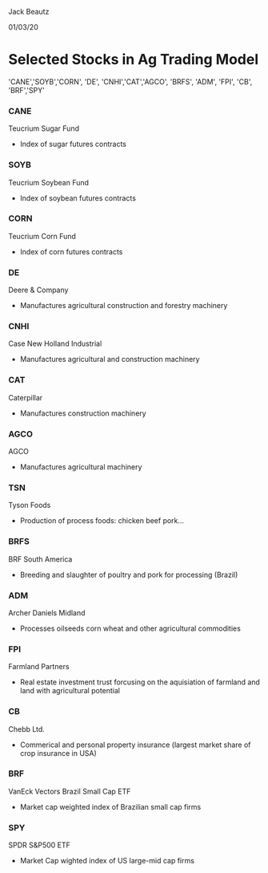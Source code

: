 Jack Beautz

01/03/20

# Selected Stocks in Ag Trading Model

'CANE','SOYB','CORN', 'DE', 'CNHI','CAT','AGCO', 'BRFS', 'ADM', 'FPI', 'CB', 'BRF','SPY'

### CANE

Teucrium Sugar Fund
- Index of sugar futures contracts

### SOYB

Teucrium Soybean Fund
- Index of soybean futures contracts

### CORN

Teucrium Corn Fund
- Index of corn futures contracts

### DE

Deere & Company
- Manufactures agricultural construction and forestry machinery


### CNHI

Case New Holland Industrial
- Manufactures agricultural and construction machinery

### CAT

Caterpillar
- Manufactures construction machinery


### AGCO

AGCO
- Manufactures agricultural machinery

### TSN

Tyson Foods
- Production of process foods: chicken beef pork...

### BRFS

BRF South America
- Breeding and slaughter of poultry and pork for processing (Brazil)

### ADM

Archer Daniels Midland
- Processes oilseeds corn wheat and other agricultural commodities

### FPI

Farmland Partners
- Real estate investment trust forcusing on the aquisiation of farmland and land with agricultural potential

### CB

Chebb Ltd.
- Commerical and personal property insurance (largest market share of crop insurance in USA)

### BRF

VanEck Vectors Brazil Small Cap ETF
- Market cap weighted index of Brazilian small cap firms

### SPY

SPDR S&P500 ETF
- Market Cap wighted index of US large-mid cap firms
